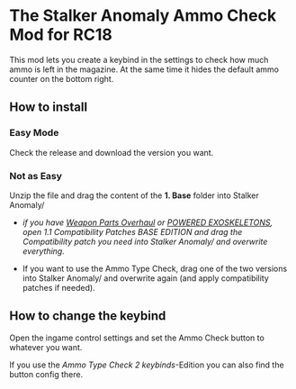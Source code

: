 # The Stalker Anomaly **Ammo Check** Mod for RC18 #

This mod lets you create a keybind in the settings to check how much ammo is left in the magazine. At the same time it hides the default ammo counter on the bottom right.

## How to install ##
### Easy Mode ###
Check the release and download the version you want.

### Not as Easy ###
Unzip the file and drag the content of the **1. Base** folder into Stalker Anomaly/
* *if you have [Weapon Parts Overhaul](https://www.moddb.com/mods/stalker-anomaly/addons/weapon-parts-overhaul) or [POWERED EXOSKELETONS](https://www.moddb.com/mods/stalker-anomaly/addons/exo-u5),*
*open 1.1 Compatibility Patches BASE EDITION and drag the Compatibility patch you need into Stalker Anomaly/ and overwrite everything.*

* If you want to use the Ammo Type Check, drag one of the two versions into Stalker Anomaly/ and overwrite again (and apply compatibility patches if needed).


## How to change the keybind ##
Open the ingame control settings and set the Ammo Check button to whatever you want.

If you use the *Ammo Type Check 2 keybinds*-Edition you can also find the button config there.

